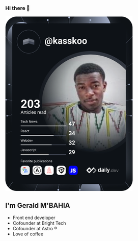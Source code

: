 ### Hi there 👋
<a href="https://app.daily.dev/kasskoo"><img src="https://raw.githubusercontent.com/yobright/yobright/03d7c139ebacb22bfee524b6a8eb72528848747e/devcard.svg" width="400" alt="Gerald M'BAHIA's Dev Card"/></a>
## I'm Gerald M'BAHIA

- Front end developer 
- Cofounder at Bright Tech
- Cofounder at Astro ®
- Love of coffee
